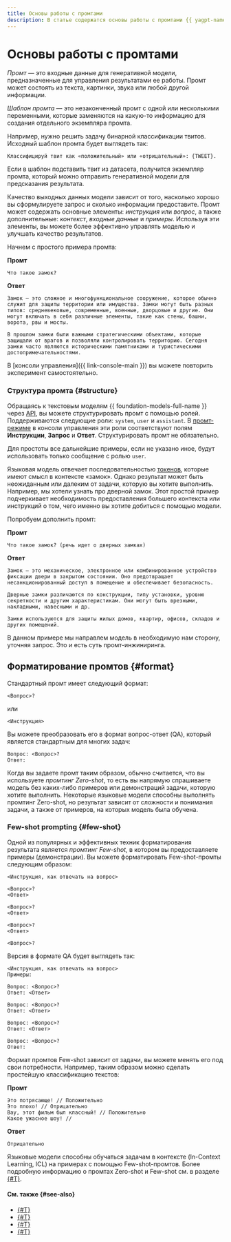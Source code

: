 ```yaml
---
title: Основы работы с промтами
description: В статье содержатся основы работы с промтами {{ yagpt-name }}
---
```


# Основы работы с промтами
 
*Промт* — это входные данные для генеративной модели, предназначенные для управления результатами ее работы. Промт может состоять из текста, картинки, звука или любой другой информации.

*Шаблон промта* — это незаконченный промт с одной или несколькими переменными, которые заменяются на какую-то информацию для создания отдельного экземпляра промта.

Например, нужно решить задачу бинарной классификации твитов. Исходный шаблон промта будет выглядеть так: 

```text
Классифицируй твит как «положительный» или «отрицательный»: {TWEET}.
```

Если в шаблон подставить твит из датасета, получится экземпляр промта, который можно отправить генеративной модели для предсказания результата.

Качество выходных данных модели зависит от того, насколько хорошо вы сформулируете запрос и сколько информации предоставите. Промт может содержать основные элементы: *инструкция* или *вопрос*, а также дополнительные: *контекст*, *входные данные* и *примеры*. Используя эти элементы, вы можете более эффективно управлять моделью и улучшать качество результатов.

Начнем с простого примера промта:

**Промт**

```text
Что такое замок?
```

**Ответ**

```text
Замок — это сложное и многофункциональное сооружение, которое обычно служит для защиты территории или имущества. Замки могут быть разных типов: средневековые, современные, военные, дворцовые и другие. Они могут включать в себя различные элементы, такие как стены, башни, ворота, рвы и мосты.

В прошлом замки были важными стратегическими объектами, которые защищали от врагов и позволяли контролировать территорию. Сегодня замки часто являются историческими памятниками и туристическими достопримечательностями.
```

В [консоли управления]({{ link-console-main }}) вы можете повторить эксперимент самостоятельно.

### Структура промта {#structure}

Обращаясь к текстовым моделям {{ foundation-models-full-name }} через [API](../../concepts/api.md), вы можете структурировать промт с помощью ролей. Поддерживаются следующие роли: `system`, `user` и `assistant`. В [промт-режиме](../../concepts/yandexgpt/index.md) в консоли управления эти роли соответствуют полям **Инструкции**, **Запрос** и **Ответ**. Структурировать промт не обязательно. 

Для простоты все дальнейшие примеры, если не указано иное, будут использовать только сообщение с ролью `user`.

Языковая модель отвечает последовательностью [токенов](../../concepts/yandexgpt/tokens.md), которые имеют смысл в контексте «замок». Однако результат может быть неожиданным или далеким от задачи, которую вы хотите выполнить. Например, мы хотели узнать про дверной замок. Этот простой пример подчеркивает необходимость предоставления большего контекста или инструкций о том, чего именно вы хотите добиться с помощью модели.

Попробуем дополнить промт:

**Промт**

```text
Что такое замок? (речь идет о дверных замках)
```

**Ответ**

```text
Замок — это механическое, электронное или комбинированное устройство фиксации двери в закрытом состоянии. Оно предотвращает несанкционированный доступ в помещение и обеспечивает безопасность.

Дверные замки различаются по конструкции, типу установки, уровню секретности и другим характеристикам. Они могут быть врезными, накладными, навесными и др.

Замки используются для защиты жилых домов, квартир, офисов, складов и других помещений.
```

В данном примере мы направлем модель в необходимую нам сторону, уточняя запрос. Это и есть суть промт-инжиниринга.

## Форматирование промтов {#format}

Стандартный промт имеет следующий формат:

```text
<Вопрос>?
```

или

```text
<Инструкция>
```
 
Вы можете преобразовать его в формат вопрос-ответ (QA), который является стандартным для многих задач:

```text
Вопрос: <Вопрос>?
Ответ:
```

Когда вы задаете промт таким образом, обычно считается, что вы используете *промтинг Zero-shot*, то есть вы напрямую спрашиваете модель без каких-либо примеров или демонстраций задачи, которую хотите выполнить. Некоторые языковые модели способны выполнять промтинг Zero-shot, но результат зависит от сложности и понимания задачи, а также от примеров, на которых модель была обучена.

### Few-shot prompting {#few-shot}

Одной из популярных и эффективных техник форматирования результата является *промтинг Few-shot*, в котором вы предоставляете примеры (демонстрации). Вы можете форматировать Few-shot-промты следующим образом:

```text
<Инструкция, как отвечать на вопрос>

<Вопрос>?
<Ответ>

<Вопрос>?
<Ответ>

<Вопрос>?
<Ответ>

<Вопрос>?
```

Версия в формате QA будет выглядеть так:

```text
<Инструкция, как отвечать на вопрос>
Примеры:

Вопрос: <Вопрос>?
Ответ: <Ответ>

Вопрос: <Вопрос>?
Ответ: <Ответ>

Вопрос: <Вопрос>?
Ответ: <Ответ>

Вопрос: <Вопрос>?
Ответ:
```

Формат промтов Few-shot зависит от задачи, вы можете менять его под свои потребности. Например, таким образом можно сделать простейшую классификацию текстов:

**Промт**

```text
Это потрясающе! // Положительно
Это плохо! // Отрицательно
Вау, этот фильм был классный! // Положительно
Какое ужасное шоу! //
```

**Ответ**

```text
Отрицательно
```

Языковые модели способны обучаться задачам в контексте (In-Context Learning, ICL) на примерах с помощью Few-shot-промтов. Более подробную информацию о промтах Zero-shot и Few-shot см. в разделе [{#T}](../techniques/about.md).

#### См. также {#see-also}

* [{#T}](elements.md)
* [{#T}](general-tips.md)
* [{#T}](examples.md)
* [{#T}](llm-settings.md)